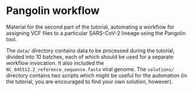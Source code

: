 # Pangolin workflow

Material for the second part of the tutorial, automating a workflow for assigning VCF files to a particular SARS-CoV-2 lineage using the Pangolin tool.

The `data/` directory contains data to be processed during the tutorial, divided into 10 batches, each of which should be used for a separate workflow invocation. It also included the `NC_045512.2_reference_sequence.fasta` viral genome. The `solutions/` directory contains two scripts which might be useful for the automation (in the tutorial, you are encouraged to find your own solution, however).
